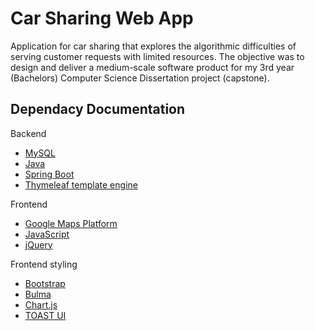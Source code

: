 # Car Sharing Web App
Application for car sharing that explores the algorithmic difficulties of serving customer requests with limited resources.
The objective was to design and deliver a medium-scale software product for my 3rd year (Bachelors) Computer Science Dissertation project (capstone). 

## Dependacy Documentation

Backend
- [MySQL](https://www.mysql.com/)
- [Java](https://www.java.com/en/download/help/java8.html)
- [Spring Boot](https://spring.io/projects/spring-boot)
- [Thymeleaf template engine](https://www.thymeleaf.org/documentation.html)

Frontend
- [Google Maps Platform](https://developers.google.com/maps)
- [JavaScript](https://www.javascript.com/)
- [jQuery](https://jquery.com/)

Frontend styling
- [Bootstrap](https://themes.getbootstrap.com/product-category/admin-dashboard/)
- [Bulma](https://bulma.io/documentation/)
- [Chart.js](https://www.chartjs.org/docs/latest/)
- [TOAST UI](https://ui.toast.com/)
